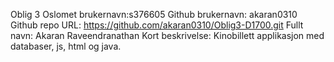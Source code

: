 Oblig 3
Oslomet brukernavn:s376605
Github brukernavn: akaran0310
Github repo URL: https://github.com/akaran0310/Oblig3-D1700.git 
Fullt navn: Akaran Raveendranathan
Kort beskrivelse: Kinobillett applikasjon med databaser, js, html og java. 
